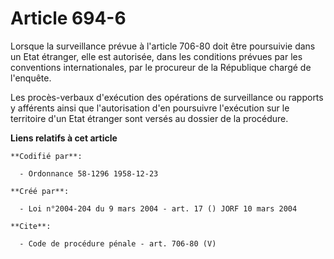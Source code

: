 # Article 694-6

Lorsque la surveillance prévue à l'article 706-80 doit être poursuivie dans un Etat étranger, elle est autorisée, dans les
conditions prévues par les conventions internationales, par le procureur de la République chargé de l'enquête. 

Les procès-verbaux d'exécution des opérations de surveillance ou rapports y afférents ainsi que l'autorisation d'en
poursuivre l'exécution sur le territoire d'un Etat étranger sont versés au dossier de la procédure.

**Liens relatifs à cet article**

	**Codifié par**:

	  - Ordonnance 58-1296 1958-12-23

	**Créé par**:

	  - Loi n°2004-204 du 9 mars 2004 - art. 17 () JORF 10 mars 2004

	**Cite**:

	  - Code de procédure pénale - art. 706-80 (V)
